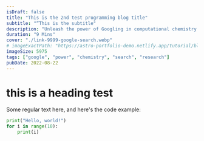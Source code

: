 ```yaml
---
isDraft: false
title: "This is the 2nd test programming blog title"
subtitle: "“This is the subtitle"
description: "Unleash the power of Googling in computational chemistry research: accelerating discoveries, solving puzzles, and revolutionizing molecular understanding."
duration: "9 Mins"
cover: "./link-9999-google-search.webp"
# imageExactPath: "https://astro-portfolio-demo.netlify.app/tutorial/blogs/programming/this-is-2nd-test-coding-post/link-9999-google-search.webp"
imageSize: 5975
tags: ["google", "power", "chemistry", "search", "research"]
pubDate: 2022-08-22
---
```


# this is a heading test

Some regular text here, and here's the code example:

```python
print("Hello, world!")
for i in range(10):
    print(i)
```
